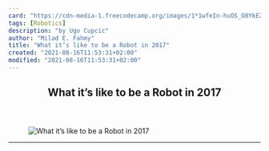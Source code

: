 ```yaml
---
card: "https://cdn-media-1.freecodecamp.org/images/1*1wfeIn-huOS_O8YkE2D2BA.png"
tags: [Robotics]
description: "by Ugo Cupcic"
author: "Milad E. Fahmy"
title: "What it’s like to be a Robot in 2017"
created: "2021-08-16T11:53:31+02:00"
modified: "2021-08-16T11:53:31+02:00"
---
```

<div class="site-wrapper">
<main id="site-main" class="site-main outer">
<div class="inner">
<article class="post-full post tag-robotics tag-artificial-intelligence tag-programming tag-tech tag-technology ">
<header class="post-full-header">
<h1 class="post-full-title">What it’s like to be a Robot in 2017</h1>
</header>
<figure class="post-full-image">
<picture>
<source media="(max-width: 700px)" sizes="1px" srcset="data:image/gif;base64,R0lGODlhAQABAIAAAAAAAP///yH5BAEAAAAALAAAAAABAAEAAAIBRAA7 1w">
<source media="(min-width: 701px)" sizes="(max-width: 800px) 400px,
(max-width: 1170px) 700px,
1400px" srcset="https://cdn-media-1.freecodecamp.org/images/1*1wfeIn-huOS_O8YkE2D2BA.png 300w,
https://cdn-media-1.freecodecamp.org/images/1*1wfeIn-huOS_O8YkE2D2BA.png 600w,
https://cdn-media-1.freecodecamp.org/images/1*1wfeIn-huOS_O8YkE2D2BA.png 1000w,
https://cdn-media-1.freecodecamp.org/images/1*1wfeIn-huOS_O8YkE2D2BA.png 2000w">
<img onerror="this.style.display='none'" src="https://cdn-media-1.freecodecamp.org/images/1*1wfeIn-huOS_O8YkE2D2BA.png" alt="What it’s like to be a Robot in 2017">
</picture>
</figure>
<section class="post-full-content">
<div class="post-content medium-migrated-article">
</div>
<hr>
</section>
</article>
</div>
</main>
</div>
<!-- Google Tag Manager (noscript) -->
<!-- End Google Tag Manager (noscript) -->
